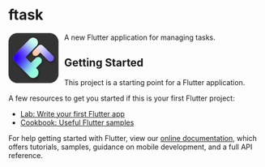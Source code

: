 # ftask


<img src="lib/FTask.png"
     alt="FTask"
     style="float: left; margin-right: 10px; width:100px; height: 100px;" />

A new Flutter application for managing tasks.
## Getting Started

This project is a starting point for a Flutter application.

A few resources to get you started if this is your first Flutter project:

- [Lab: Write your first Flutter app](https://flutter.dev/docs/get-started/codelab)
- [Cookbook: Useful Flutter samples](https://flutter.dev/docs/cookbook)

For help getting started with Flutter, view our
[online documentation](https://flutter.dev/docs), which offers tutorials,
samples, guidance on mobile development, and a full API reference.
